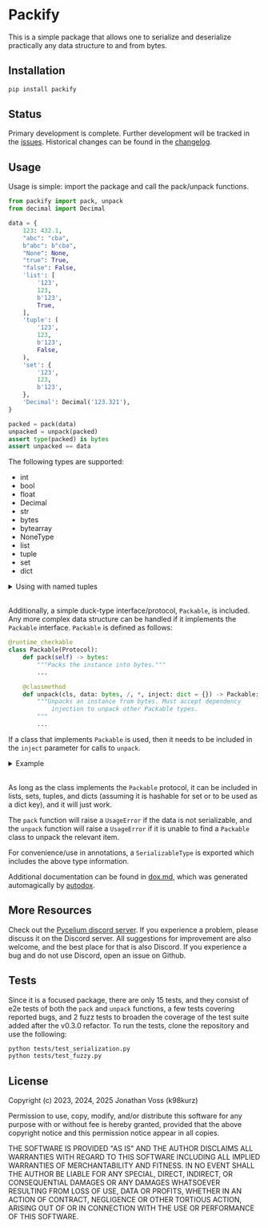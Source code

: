 # Packify

This is a simple package that allows one to serialize and deserialize
practically any data structure to and from bytes.

## Installation

```bash
pip install packify
```

## Status

Primary development is complete. Further development will be tracked in the
[issues](https://github.com/k98kurz/packify/issues). Historical changes can be
found in the [changelog](https://github.com/k98kurz/packify/blob/master/changelog.md).

## Usage

Usage is simple: import the package and call the pack/unpack functions.

```python
from packify import pack, unpack
from decimal import Decimal

data = {
    123: 432.1,
    "abc": "cba",
    b"abc": b"cba",
    "None": None,
    "true": True,
    "false": False,
    'list': [
        '123',
        123,
        b'123',
        True,
    ],
    'tuple': (
        '123',
        123,
        b'123',
        False,
    ),
    'set': {
        '123',
        123,
        b'123',
    },
    'Decimal': Decimal('123.321'),
}

packed = pack(data)
unpacked = unpack(packed)
assert type(packed) is bytes
assert unpacked == data
```

The following types are supported:

- int
- bool
- float
- Decimal
- str
- bytes
- bytearray
- NoneType
- list
- tuple
- set
- dict

<details>
<summary>Using with named tuples</summary>

If you want to use named tuples, you can do so by packing as a regular tuple and
then unpacking it into the named tuple class.

```python
from packify import pack, unpack
from collections import namedtuple

Point = namedtuple('Point', ['x', 'y'])

original = Point(1, 2)
packed = pack(tuple(original))
unpacked = Point(*unpack(packed))
assert unpacked == original
```

The recursive features of `pack` and `unpack` will not work with named tuples
nested within data structures. Using a `Packable` implementation is a better
approach if you need custom data types nested within data structures (see below).
</details>
<br>

Additionally, a simple duck-type interface/protocol, `Packable`, is included.
Any more complex data structure can be handled if it implements the `Packable`
interface. `Packable` is defined as follows:

```python
@runtime_checkable
class Packable(Protocol):
    def pack(self) -> bytes:
        """Packs the instance into bytes."""
        ...

    @classmethod
    def unpack(cls, data: bytes, /, *, inject: dict = {}) -> Packable:
        """Unpacks an instance from bytes. Must accept dependency
            injection to unpack other Packable types.
        """
        ...
```

If a class that implements `Packable` is used, then it needs to be included in
the `inject` parameter for calls to `unpack`.

<details>
<summary>Example</summary>

```python
from dataclasses import dataclass, field
from packify import pack, unpack

@dataclass
class Thing:
    data: str = field()
    amount: int = field()
    fraction: float = field()
    parts: list = field()
    def __eq__(self, other) -> bool:
        return type(self) is type(other) and self.pack() == other.pack()
    def pack(self) -> bytes:
        return pack((self.data, self.amount, self.fraction, self.parts))
    @classmethod
    def unpack(cls, data: bytes, /, *, inject: dict = {}):
        return cls(*unpack(data, inject={**globals(), **inject}))

thing = Thing("hello world", 123, 420.69, ['a', b'b', 3])
packed = pack(thing)
unpacked = unpack(packed, inject={'Thing': Thing})
assert unpacked == thing
# alternately, the easier but less specific method is to copy globals
unpacked = unpack(packed, inject={**globals()})
assert unpacked == thing
```
</details>
<br>

As long as the class implements the `Packable` protocol, it can be included in
lists, sets, tuples, and dicts (assuming it is hashable for set or to be used as
a dict key), and it will just work.

The `pack` function will raise a `UsageError` if the data is not serializable,
and the `unpack` function will raise a `UsageError` if it is unable to find a
`Packable` class to unpack the relevant item.

For convenience/use in annotations, a `SerializableType` is exported which
includes the above type information.

Additional documentation can be found in
[dox.md](https://github.com/k98kurz/packify/blob/master/dox.md), which was
generated automagically by [autodox](https://pypi.org/project/autodox).

## More Resources

Check out the [Pycelium discord server](https://discord.gg/b2QFEJDX69). If you
experience a problem, please discuss it on the Discord server. All suggestions
for improvement are also welcome, and the best place for that is also Discord.
If you experience a bug and do not use Discord, open an issue on Github.

## Tests

Since it is a focused package, there are only 15 tests, and they consist of e2e
tests of both the `pack` and `unpack` functions, a few tests covering reported
bugs, and 2 fuzz tests to broaden the coverage of the test suite added after the
v0.3.0 refactor. To run the tests, clone the repository and use the following:

```bash
python tests/test_serialization.py
python tests/test_fuzzy.py
```

## License

Copyright (c) 2023, 2024, 2025 Jonathan Voss (k98kurz)

Permission to use, copy, modify, and/or distribute this software
for any purpose with or without fee is hereby granted, provided
that the above copyright notice and this permission notice appear in
all copies.

THE SOFTWARE IS PROVIDED "AS IS" AND THE AUTHOR DISCLAIMS ALL
WARRANTIES WITH REGARD TO THIS SOFTWARE INCLUDING ALL IMPLIED
WARRANTIES OF MERCHANTABILITY AND FITNESS. IN NO EVENT SHALL THE
AUTHOR BE LIABLE FOR ANY SPECIAL, DIRECT, INDIRECT, OR
CONSEQUENTIAL DAMAGES OR ANY DAMAGES WHATSOEVER RESULTING FROM LOSS
OF USE, DATA OR PROFITS, WHETHER IN AN ACTION OF CONTRACT,
NEGLIGENCE OR OTHER TORTIOUS ACTION, ARISING OUT OF OR IN
CONNECTION WITH THE USE OR PERFORMANCE OF THIS SOFTWARE.
